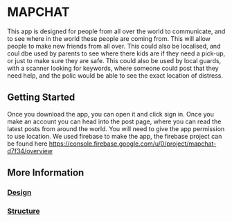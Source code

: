 
# MAPCHAT

This app is designed for people from all over the world to communicate, and to see where in the world these people are coming from. 
This will allow people to make new friends from all over. This could also be localised, and coul dbe used by parents to see where there kids are if they need a pick-up,
or just to make sure they are safe. This could also be used by local guards, with a scanner looking for keywords, where someone could post that they need help, and 
the polic would be able to see the exact location of distress.

## Getting Started
Once you download the app, you can open it and click sign in. Once you make an account you can head into the post page, where you can read the latest posts from around the world.
You will need to give the app permission to use location.
We used firebase to make the app, the firebase project can be found here
https://console.firebase.google.com/u/0/project/mapchat-d7f34/overview

## More Information

### [Design](https://github.com/MiestnyLovecZien/MapChat_Android/blob/master/design.md)

### [Structure](https://github.com/MiestnyLovecZien/MapChat_Android/blob/master/structure.md)

